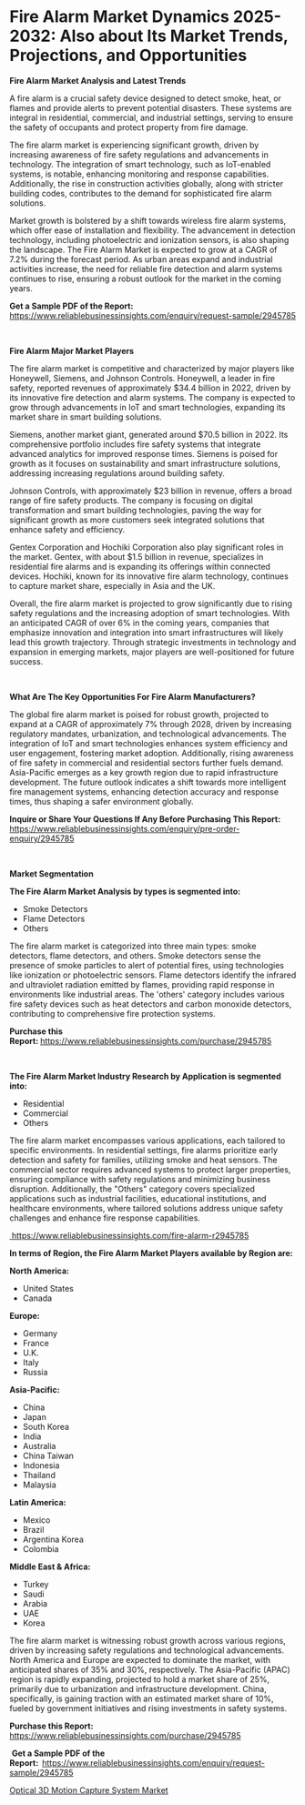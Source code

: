 <p><h1>Fire Alarm Market Dynamics 2025-2032: Also about Its Market Trends, Projections, and Opportunities</h1></p><p><strong>Fire Alarm Market Analysis and Latest Trends</strong></p>
<p><p>A fire alarm is a crucial safety device designed to detect smoke, heat, or flames and provide alerts to prevent potential disasters. These systems are integral in residential, commercial, and industrial settings, serving to ensure the safety of occupants and protect property from fire damage.</p><p>The fire alarm market is experiencing significant growth, driven by increasing awareness of fire safety regulations and advancements in technology. The integration of smart technology, such as IoT-enabled systems, is notable, enhancing monitoring and response capabilities. Additionally, the rise in construction activities globally, along with stricter building codes, contributes to the demand for sophisticated fire alarm solutions.</p><p>Market growth is bolstered by a shift towards wireless fire alarm systems, which offer ease of installation and flexibility. The advancement in detection technology, including photoelectric and ionization sensors, is also shaping the landscape. The Fire Alarm Market is expected to grow at a CAGR of 7.2% during the forecast period. As urban areas expand and industrial activities increase, the need for reliable fire detection and alarm systems continues to rise, ensuring a robust outlook for the market in the coming years.</p></p>
<p><strong>Get a Sample PDF of the Report:&nbsp;</strong> <a href="https://www.reliablebusinessinsights.com/enquiry/request-sample/2945785?utm_campaign=2709&utm_medium=2&utm_source=Github&utm_content=ia&utm_term=12032025&utm_id=fire-alarm">https://www.reliablebusinessinsights.com/enquiry/request-sample/2945785</a></p>
<p>&nbsp;</p>
<p><strong>Fire Alarm Major Market Players</strong></p>
<p><p>The fire alarm market is competitive and characterized by major players like Honeywell, Siemens, and Johnson Controls. Honeywell, a leader in fire safety, reported revenues of approximately $34.4 billion in 2022, driven by its innovative fire detection and alarm systems. The company is expected to grow through advancements in IoT and smart technologies, expanding its market share in smart building solutions.</p><p>Siemens, another market giant, generated around $70.5 billion in 2022. Its comprehensive portfolio includes fire safety systems that integrate advanced analytics for improved response times. Siemens is poised for growth as it focuses on sustainability and smart infrastructure solutions, addressing increasing regulations around building safety.</p><p>Johnson Controls, with approximately $23 billion in revenue, offers a broad range of fire safety products. The company is focusing on digital transformation and smart building technologies, paving the way for significant growth as more customers seek integrated solutions that enhance safety and efficiency.</p><p>Gentex Corporation and Hochiki Corporation also play significant roles in the market. Gentex, with about $1.5 billion in revenue, specializes in residential fire alarms and is expanding its offerings within connected devices. Hochiki, known for its innovative fire alarm technology, continues to capture market share, especially in Asia and the UK. </p><p>Overall, the fire alarm market is projected to grow significantly due to rising safety regulations and the increasing adoption of smart technologies. With an anticipated CAGR of over 6% in the coming years, companies that emphasize innovation and integration into smart infrastructures will likely lead this growth trajectory. Through strategic investments in technology and expansion in emerging markets, major players are well-positioned for future success.</p></p>
<p>&nbsp;</p>
<p><strong>What Are The Key Opportunities For Fire Alarm Manufacturers?</strong></p>
<p><p>The global fire alarm market is poised for robust growth, projected to expand at a CAGR of approximately 7% through 2028, driven by increasing regulatory mandates, urbanization, and technological advancements. The integration of IoT and smart technologies enhances system efficiency and user engagement, fostering market adoption. Additionally, rising awareness of fire safety in commercial and residential sectors further fuels demand. Asia-Pacific emerges as a key growth region due to rapid infrastructure development. The future outlook indicates a shift towards more intelligent fire management systems, enhancing detection accuracy and response times, thus shaping a safer environment globally.</p></p>
<p><strong>Inquire or Share Your Questions If Any Before Purchasing This Report:</strong> <a href="https://www.reliablebusinessinsights.com/enquiry/pre-order-enquiry/2945785?utm_campaign=2709&utm_medium=2&utm_source=Github&utm_content=ia&utm_term=12032025&utm_id=fire-alarm">https://www.reliablebusinessinsights.com/enquiry/pre-order-enquiry/2945785</a></p>
<p>&nbsp;</p>
<p><strong>Market Segmentation</strong></p>
<p><strong>The Fire Alarm Market Analysis by types is segmented into:</strong></p>
<p><ul><li>Smoke Detectors</li><li>Flame Detectors</li><li>Others</li></ul></p>
<p><p>The fire alarm market is categorized into three main types: smoke detectors, flame detectors, and others. Smoke detectors sense the presence of smoke particles to alert of potential fires, using technologies like ionization or photoelectric sensors. Flame detectors identify the infrared and ultraviolet radiation emitted by flames, providing rapid response in environments like industrial areas. The 'others' category includes various fire safety devices such as heat detectors and carbon monoxide detectors, contributing to comprehensive fire protection systems.</p></p>
<p><strong>Purchase this Report:&nbsp;</strong><a href="https://www.reliablebusinessinsights.com/purchase/2945785?utm_campaign=2709&utm_medium=2&utm_source=Github&utm_content=ia&utm_term=12032025&utm_id=fire-alarm">https://www.reliablebusinessinsights.com/purchase/2945785</a></p>
<p>&nbsp;</p>
<p><strong>The Fire Alarm Market Industry Research by Application is segmented into:</strong></p>
<p><ul><li>Residential</li><li>Commercial</li><li>Others</li></ul></p>
<p><p>The fire alarm market encompasses various applications, each tailored to specific environments. In residential settings, fire alarms prioritize early detection and safety for families, utilizing smoke and heat sensors. The commercial sector requires advanced systems to protect larger properties, ensuring compliance with safety regulations and minimizing business disruption. Additionally, the "Others" category covers specialized applications such as industrial facilities, educational institutions, and healthcare environments, where tailored solutions address unique safety challenges and enhance fire response capabilities.</p></p>
<p><a href="https://www.reliablebusinessinsights.com/fire-alarm-r2945785?utm_campaign=2709&utm_medium=2&utm_source=Github&utm_content=ia&utm_term=12032025&utm_id=fire-alarm">&nbsp;https://www.reliablebusinessinsights.com/fire-alarm-r2945785</a></p>
<p><strong>In terms of Region, the Fire Alarm Market Players available by Region are:</strong></p>
<p>
    <p> <strong> North America: </strong>
        <ul>
            <li>United States</li>
            <li>Canada</li>
        </ul>
        </p> 
    <p> <strong> Europe: </strong>
        <ul>
            <li>Germany</li>
            <li>France</li>
            <li>U.K.</li>
            <li>Italy</li>
            <li>Russia</li>
        </ul>
        </p> 
    <p> <strong> Asia-Pacific: </strong>
        <ul>
            <li>China</li>
            <li>Japan</li>
            <li>South Korea</li>
            <li>India</li>
            <li>Australia</li>
            <li>China Taiwan</li>
            <li>Indonesia</li>
            <li>Thailand</li>
            <li>Malaysia</li>
        </ul>
        </p> 
    <p> <strong> Latin America: </strong>
        <ul>
            <li>Mexico</li>
            <li>Brazil</li>
            <li>Argentina Korea</li>
            <li>Colombia</li>
        </ul>
        </p> 
    <p> <strong> Middle East & Africa: </strong>
        <ul>
            <li>Turkey</li>
            <li>Saudi</li>
            <li>Arabia</li>
            <li>UAE</li>
            <li>Korea</li>
        </ul>
    </p>
    </p>
<p><p>The fire alarm market is witnessing robust growth across various regions, driven by increasing safety regulations and technological advancements. North America and Europe are expected to dominate the market, with anticipated shares of 35% and 30%, respectively. The Asia-Pacific (APAC) region is rapidly expanding, projected to hold a market share of 25%, primarily due to urbanization and infrastructure development. China, specifically, is gaining traction with an estimated market share of 10%, fueled by government initiatives and rising investments in safety systems.</p></p>
<p><strong>Purchase this Report: </strong><a href="https://www.reliablebusinessinsights.com/purchase/2945785?utm_campaign=2709&utm_medium=2&utm_source=Github&utm_content=ia&utm_term=12032025&utm_id=fire-alarm">https://www.reliablebusinessinsights.com/purchase/2945785</a></p>
<p>&nbsp;<strong>Get a Sample PDF of the Report:&nbsp;&nbsp;</strong><a href="https://www.reliablebusinessinsights.com/enquiry/request-sample/2945785?utm_campaign=2709&utm_medium=2&utm_source=Github&utm_content=ia&utm_term=12032025&utm_id=fire-alarm">https://www.reliablebusinessinsights.com/enquiry/request-sample/2945785</a></p>
<p><strong></strong></p>
<p><p><a href="https://github.com/nxauwedaroui2/Market-Research-Report-List-1/blob/main/optical-3d-motion-capture-system-market.md?utm_campaign=2709&utm_medium=2&utm_source=Github&utm_content=ia&utm_term=12032025&utm_id=fire-alarm">Optical 3D Motion Capture System Market</a></p></p>